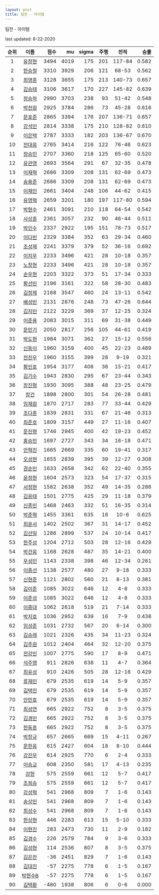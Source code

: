 ```yaml
---
layout: post
title: 팀전 - 아이템
---
```



팀전 - 아이템


last updated: 8-22-2020

| 순위 | 이름 | 점수 | mu | sigma | 주행 | 전적 | 승률 |
|:---:|:---:|---:|---:|---:|---:|:---:|---:|
| 1 | [유창현](../yuchanghyeon) | 3494 | 4019 | 175 | 201 | 117-84 | 0.582 |
| 2 | [한승철](../hanseungcheol) | 3310 | 3929 | 206 | 121 | 68-53 | 0.562 |
| 3 | [최영훈](../choiyeonghun) | 3128 | 3655 | 175 | 213 | 140-73 | 0.657 |
| 4 | [김승태](../gimseungtae) | 3106 | 3617 | 170 | 227 | 145-82 | 0.639 |
| 5 | [정승하](../jeongseungha) | 2990 | 3703 | 238 | 93 | 51-42 | 0.548 |
| 6 | [박천원](../bakcheonwon) | 2925 | 3784 | 286 | 73 | 45-28 | 0.616 |
| 7 | [문호준](../munhojun) | 2865 | 3394 | 176 | 207 | 136-71 | 0.657 |
| 8 | [강석인](../gangseokin) | 2814 | 3338 | 175 | 210 | 128-82 | 0.610 |
| 9 | [이은택](../ieuntaek) | 2787 | 3333 | 182 | 203 | 136-67 | 0.670 |
| 10 | [전대웅](../jeondaewoong) | 2765 | 3414 | 216 | 122 | 76-46 | 0.623 |
| 11 | [정승민](../jeongseungmin) | 2707 | 3360 | 218 | 125 | 65-60 | 0.520 |
| 12 | [유관영](../yugwanyeong) | 2693 | 3564 | 291 | 67 | 32-35 | 0.478 |
| 13 | [이재혁](../ijaehyeok) | 2686 | 3309 | 208 | 131 | 62-69 | 0.473 |
| 14 | [송용준](../songyongjun) | 2686 | 3309 | 208 | 131 | 62-69 | 0.473 |
| 15 | [이재인](../ijaein) | 2661 | 3404 | 248 | 106 | 44-62 | 0.415 |
| 16 | [유영혁](../yuyeonghyeok) | 2659 | 3201 | 180 | 197 | 117-80 | 0.594 |
| 17 | [박현수](../bakhyeonsu) | 2461 | 3091 | 210 | 118 | 64-54 | 0.542 |
| 18 | [사상훈](../sasanghun) | 2361 | 3057 | 232 | 90 | 46-44 | 0.511 |
| 19 | [박인수](../bakinsu) | 2337 | 2922 | 195 | 151 | 78-73 | 0.517 |
| 20 | [이다빈](../idabin) | 2329 | 3384 | 352 | 63 | 29-34 | 0.460 |
| 21 | [조성제](../joseongje) | 2241 | 3379 | 379 | 52 | 36-16 | 0.692 |
| 22 | [이지우](../ijiu) | 2233 | 3496 | 421 | 28 | 10-18 | 0.357 |
| 23 | [노창현](../nochanghyeon) | 2233 | 3496 | 421 | 28 | 10-18 | 0.357 |
| 24 | [손우현](../sonuhyeon) | 2203 | 3322 | 373 | 51 | 17-34 | 0.333 |
| 25 | [황선민](../hwangseongmin) | 2196 | 3161 | 322 | 58 | 28-30 | 0.483 |
| 26 | [김정제](../gimjeongje) | 2168 | 3547 | 460 | 24 | 13-11 | 0.542 |
| 27 | [배성빈](../baeseongbin) | 2131 | 2876 | 248 | 73 | 47-26 | 0.644 |
| 28 | [김지민](../gimjimin) | 2122 | 3229 | 369 | 37 | 12-25 | 0.324 |
| 29 | [이준용](../ijunyong) | 2083 | 3015 | 311 | 69 | 31-38 | 0.449 |
| 30 | [문민기](../munmingi) | 2050 | 2817 | 256 | 105 | 44-61 | 0.419 |
| 31 | [박도현](../bakdohyeon) | 1984 | 3071 | 362 | 27 | 15-12 | 0.556 |
| 32 | [신동이](../shindongi) | 1960 | 3159 | 400 | 45 | 22-23 | 0.489 |
| 33 | [전진우](../jeonjinwoo) | 1960 | 3155 | 399 | 28 | 9-19 | 0.321 |
| 34 | [황인호](../hwanginho) | 1954 | 3177 | 408 | 36 | 15-21 | 0.417 |
| 35 | [김기수](../gimgisu) | 1943 | 2830 | 295 | 67 | 23-44 | 0.343 |
| 36 | [장진형](../jangjinhyeong) | 1930 | 3095 | 388 | 48 | 23-25 | 0.479 |
| 37 | [장건](../janggeon) | 1898 | 2800 | 301 | 54 | 26-28 | 0.481 |
| 38 | [임재원](../imjaewon) | 1870 | 2717 | 283 | 77 | 33-44 | 0.429 |
| 39 | [조다훈](../jodahun) | 1839 | 2831 | 331 | 67 | 21-46 | 0.313 |
| 40 | [최준호](../choijunho) | 1809 | 3157 | 449 | 27 | 11-16 | 0.407 |
| 41 | [문진형](../munjinhyeong) | 1746 | 2945 | 400 | 42 | 19-23 | 0.452 |
| 42 | [홍승민](../hongseungmin) | 1697 | 2727 | 343 | 34 | 16-18 | 0.471 |
| 43 | [안혁진](../anhyeokjin) | 1665 | 2669 | 335 | 60 | 19-41 | 0.317 |
| 44 | [오성현](../oseonghyeon) | 1655 | 2839 | 395 | 39 | 12-27 | 0.308 |
| 45 | [권순민](../gweonsoonmin) | 1633 | 2658 | 342 | 62 | 22-40 | 0.355 |
| 46 | [윤정현](../yunjeonghyeon) | 1604 | 2573 | 323 | 54 | 17-37 | 0.315 |
| 47 | [서정현](../seojeonghyeon) | 1582 | 2638 | 352 | 49 | 14-35 | 0.286 |
| 48 | [김응태](../gimeungtae) | 1501 | 2775 | 425 | 29 | 11-18 | 0.379 |
| 49 | [신종민](../shinjongmin) | 1468 | 2463 | 332 | 51 | 16-35 | 0.314 |
| 50 | [박준혁](../bakjunhyeok) | 1455 | 3361 | 635 | 16 | 10-6 | 0.625 |
| 51 | [최윤서](../choiyunseo) | 1402 | 2502 | 367 | 31 | 14-17 | 0.452 |
| 52 | [김선일](../gimseonil) | 1286 | 2899 | 537 | 24 | 10-14 | 0.417 |
| 53 | [한주성](../hanjuseong) | 1204 | 2712 | 503 | 28 | 12-16 | 0.429 |
| 54 | [박건웅](../bakgeonung) | 1168 | 2628 | 487 | 35 | 14-21 | 0.400 |
| 55 | [우성민](../useongmin) | 1143 | 2338 | 398 | 46 | 12-34 | 0.261 |
| 56 | [이중선](../ijungseon) | 1138 | 2577 | 480 | 27 | 9-18 | 0.333 |
| 57 | [신현준](../shinhyeonjun) | 1121 | 2802 | 560 | 21 | 8-13 | 0.381 |
| 58 | [김이준](../gimijun) | 1085 | 3022 | 646 | 12 | 4-8 | 0.333 |
| 59 | [이준성](../ijunseong) | 1085 | 3022 | 646 | 12 | 4-8 | 0.333 |
| 60 | [이중대](../ijungdae) | 1062 | 2618 | 519 | 21 | 7-14 | 0.333 |
| 61 | [박지호](../bakjiho) | 1036 | 2952 | 639 | 16 | 7-9 | 0.438 |
| 62 | [임성준](../imseongjun) | 1031 | 2732 | 567 | 20 | 6-14 | 0.300 |
| 63 | [김승래](../gimseungrae) | 1021 | 2326 | 435 | 34 | 11-23 | 0.324 |
| 64 | [김주원](../gimjuwon) | 1012 | 2404 | 464 | 32 | 12-20 | 0.375 |
| 65 | [전강인](../jeongangin) | 1007 | 2775 | 590 | 17 | 8-9 | 0.471 |
| 66 | [석주엽](../seokjuyeob) | 911 | 2826 | 638 | 11 | 4-7 | 0.364 |
| 67 | [최유성](../choiyuseong) | 910 | 2426 | 505 | 28 | 12-16 | 0.429 |
| 68 | [류재민](../ryujaemin) | 679 | 2535 | 619 | 14 | 5-9 | 0.357 |
| 69 | [김택진](../gimtaekjin) | 679 | 2535 | 619 | 14 | 5-9 | 0.357 |
| 70 | [안민호](../anminho) | 679 | 2535 | 619 | 14 | 5-9 | 0.357 |
| 71 | [최성연](../choiseongyeon) | 665 | 2922 | 752 | 8 | 3-5 | 0.375 |
| 72 | [김경민](../gimgyeongmin) | 665 | 2922 | 752 | 8 | 3-5 | 0.375 |
| 73 | [한동훈](../handonghun) | 665 | 2922 | 752 | 8 | 3-5 | 0.375 |
| 74 | [박창규](../bakchanggyu) | 657 | 2665 | 669 | 15 | 4-11 | 0.267 |
| 75 | [문한웅](../munhanung) | 615 | 2427 | 604 | 18 | 8-10 | 0.444 |
| 76 | [강진우](../gangjinwu) | 614 | 2925 | 770 | 6 | 2-4 | 0.333 |
| 77 | [이승교](../iseunggyo) | 608 | 2350 | 581 | 17 | 4-13 | 0.235 |
| 78 | [강현](../ganghyeon) | 575 | 2559 | 661 | 12 | 5-7 | 0.417 |
| 79 | [조희승](../joheeseung) | 575 | 2559 | 661 | 12 | 5-7 | 0.417 |
| 80 | [강성혁](../gangseonghyeok) | 541 | 2968 | 809 | 7 | 1-6 | 0.143 |
| 81 | [송상민](../songsangmin) | 541 | 2968 | 809 | 7 | 1-6 | 0.143 |
| 82 | [최성수](../choiseongsu) | 541 | 2968 | 809 | 7 | 1-6 | 0.143 |
| 83 | [한상현](../hansanghyeon) | 446 | 2283 | 613 | 15 | 5-10 | 0.333 |
| 84 | [이현진](../ihyeonjin) | 283 | 2473 | 730 | 11 | 2-9 | 0.182 |
| 85 | [김경수](../gimgyeongsu) | 226 | 2579 | 784 | 9 | 3-6 | 0.333 |
| 86 | [김성현](../gimseonghyeon) | 114 | 2536 | 807 | 8 | 3-5 | 0.375 |
| 87 | [김은찬](../gimeunchan) | -36 | 2451 | 829 | 7 | 1-6 | 0.143 |
| 88 | [김대진](../gimdaejin) | -57 | 2275 | 778 | 6 | 1-5 | 0.167 |
| 89 | [박현수B](../bakhyeonsu-b) | -57 | 2275 | 778 | 6 | 1-5 | 0.167 |
| 90 | [김택환](../gimtaekhwan) | -480 | 1938 | 806 | 6 | 0-6 | 0.000 |
